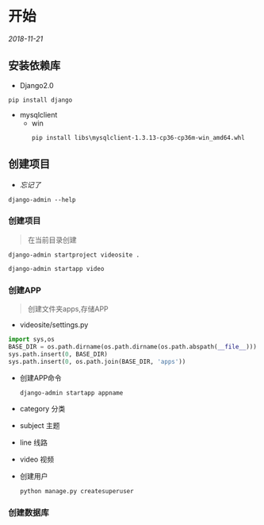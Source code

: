 # 开始 
*2018-11-21*

## 安装依赖库
- Django2.0
```
pip install django
```
- mysqlclient
  - win
    ```
    pip install libs\mysqlclient-1.3.13-cp36-cp36m-win_amd64.whl
    ```



## 创建项目
- *忘记了*
```
django-admin --help
```


### 创建项目
> 在当前目录创建
```
django-admin startproject videosite .
```

```
django-admin startapp video
```

### 创建APP

> 创建文件夹apps,存储APP
- videosite/settings.py
```python
import sys,os
BASE_DIR = os.path.dirname(os.path.dirname(os.path.abspath(__file__))) # 默认
sys.path.insert(0, BASE_DIR)
sys.path.insert(0, os.path.join(BASE_DIR, 'apps'))
```

- 创建APP命令
    ```
    django-admin startapp appname
    ```


- category  分类
- subject   主题
- line      线路
- video     视频





- 创建用户

    ```
    python manage.py createsuperuser
    ```
    
    
    
### 创建数据库


